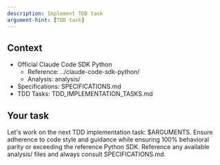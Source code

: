 ```yaml
---
description: Implement TDD task
argument-hint: [TDD task]
---
```


## Context

- Official Claude Code SDK Python
  - Reference: ../claude-code-sdk-python/
  - Analysis: analysis/
- Specifications: SPECIFICATIONS.md
- TDD Tasks: TDD_IMPLEMENTATION_TASKS.md

## Your task

Let's work on the next TDD implementation task: $ARGUMENTS. Ensure adherence to code style and guidance while ensuring 100% behavioral parity or exceeding the reference Python SDK. Reference any available analysis/ files and always consult SPECIFICATIONS.md.